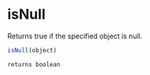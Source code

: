 # isNull

Returns true if the specified object is null.

```javascript
isNull(object)
```

```javascript
returns boolean
```
